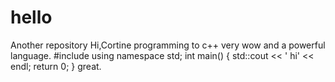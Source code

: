 # hello
Another repository
Hi,Cortine programming to c++ very wow and a powerful language.
#include <iostream>
  using namespace std;
  int main() {
     std::cout << ' hi' << endl;
  return 0;
  }
  great.

